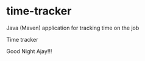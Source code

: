 # time-tracker
Java (Maven) application for tracking time on the job

Time tracker

Good Night Ajay!!!

